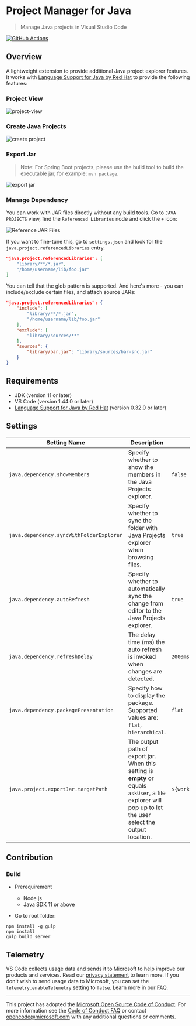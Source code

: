 # Project Manager for Java

> Manage Java projects in Visual Studio Code

[![GitHub Actions](https://img.shields.io/github/workflow/status/microsoft/vscode-java-dependency/CI/main?style=flat-square)](https://github.com/microsoft/vscode-java-dependency/actions?query=workflow%3ACI+branch%3Amain)

## Overview

A lightweight extension to provide additional Java project explorer features. It works with [Language Support for Java by Red Hat](https://marketplace.visualstudio.com/items?itemName=redhat.java) to provide the following features:

### Project View

![project-view](https://raw.githubusercontent.com/Microsoft/vscode-java-dependency/main/images/project-explorer.png)

### Create Java Projects

![create project](https://raw.githubusercontent.com/Microsoft/vscode-java-dependency/main/images/create-project.png)

### Export Jar
> Note: For Spring Boot projects, please use the build tool to build the executable jar, for example: `mvn package`.

![export jar](https://raw.githubusercontent.com/Microsoft/vscode-java-dependency/main/images/export-jar.png)

### Manage Dependency

You can work with JAR files directly without any build tools. Go to `JAVA PROJECTS` view, find the `Referenced Libraries` node and click the `+` icon:

![Reference JAR Files](https://raw.githubusercontent.com/Microsoft/vscode-java-dependency/main/images/manage-dependency.gif)

If you want to fine-tune this, go to `settings.json` and look for the `java.project.referencedLibraries` entry.

```json
"java.project.referencedLibraries": [
    "library/**/*.jar",
    "/home/username/lib/foo.jar"
]
```

You can tell that the glob pattern is supported. And here's more - you can  include/exclude certain files, and attach source JARs:

```json
"java.project.referencedLibraries": {
    "include": [
        "library/**/*.jar",
        "/home/username/lib/foo.jar"
    ],
    "exclude": [
        "library/sources/**"
    ],
    "sources": {
        "library/bar.jar": "library/sources/bar-src.jar"
    }
}
```

## Requirements

- JDK (version 11 or later)
- VS Code (version 1.44.0 or later)
- [Language Support for Java by Red Hat](https://marketplace.visualstudio.com/items?itemName=redhat.java) (version 0.32.0 or later)


## Settings

| Setting Name | Description | Default Value |
|---|---|---|
| `java.dependency.showMembers` | Specify whether to show the members in the Java Projects explorer. | `false` |
| `java.dependency.syncWithFolderExplorer` | Specify whether to sync the folder with Java Projects explorer when browsing files.  | `true` |
| `java.dependency.autoRefresh` | Specify whether to automatically sync the change from editor to the Java Projects explorer. | `true` |
| `java.dependency.refreshDelay` | The delay time (ms) the auto refresh is invoked when changes are detected. | `2000ms` |
| `java.dependency.packagePresentation` | Specify how to display the package. Supported values are: `flat`, `hierarchical`.| `flat` |
| `java.project.exportJar.targetPath` | The output path of export jar. When this setting is **empty** or equals `askUser`, a file explorer will pop up to let the user select the output location.| `${workspaceFolder}/${workspaceFolderBasename}.jar` |

## Contribution

### Build
* Prerequirement
    - Node.js
    - Java SDK 11 or above

* Go to root folder:
```
npm install -g gulp
npm install
gulp build_server
```

## Telemetry
VS Code collects usage data and sends it to Microsoft to help improve our products and services. Read our [privacy statement](https://go.microsoft.com/fwlink/?LinkID=528096&clcid=0x409) to learn more. If you don't wish to send usage data to Microsoft, you can set the `telemetry.enableTelemetry` setting to `false`. Learn more in our [FAQ](https://code.visualstudio.com/docs/supporting/faq#_how-to-disable-telemetry-reporting).


---

This project has adopted the [Microsoft Open Source Code of Conduct](https://opensource.microsoft.com/codeofconduct/). For more information see the [Code of Conduct FAQ](https://opensource.microsoft.com/codeofconduct/faq/) or contact [opencode@microsoft.com](mailto:opencode@microsoft.com) with any additional questions or comments.
